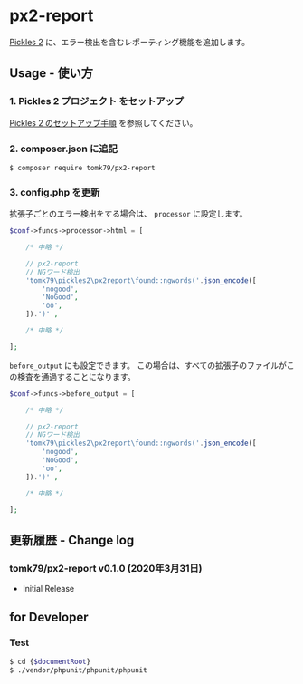 # px2-report

[Pickles 2](https://pickles2.pxt.jp/) に、エラー検出を含むレポーティング機能を追加します。


## Usage - 使い方

### 1. Pickles 2 プロジェクト をセットアップ

[Pickles 2 のセットアップ手順](https://pickles2.pxt.jp/overview/setup/) を参照してください。

### 2. composer.json に追記

```
$ composer require tomk79/px2-report
```

### 3. config.php を更新

拡張子ごとのエラー検出をする場合は、 `processor` に設定します。

```php
$conf->funcs->processor->html = [

    /* 中略 */

    // px2-report
    // NGワード検出
    'tomk79\pickles2\px2report\found::ngwords('.json_encode([
        'nogood',
        'NoGood',
        'oo',
    ]).')' ,

    /* 中略 */

];
```

`before_output` にも設定できます。
この場合は、すべての拡張子のファイルがこの検査を通過することになります。

```php
$conf->funcs->before_output = [

    /* 中略 */

    // px2-report
    // NGワード検出
    'tomk79\pickles2\px2report\found::ngwords('.json_encode([
        'nogood',
        'NoGood',
        'oo',
    ]).')' ,

    /* 中略 */

];
```



## 更新履歴 - Change log

### tomk79/px2-report v0.1.0 (2020年3月31日)

- Initial Release


## for Developer

### Test

```bash
$ cd {$documentRoot}
$ ./vendor/phpunit/phpunit/phpunit
```
